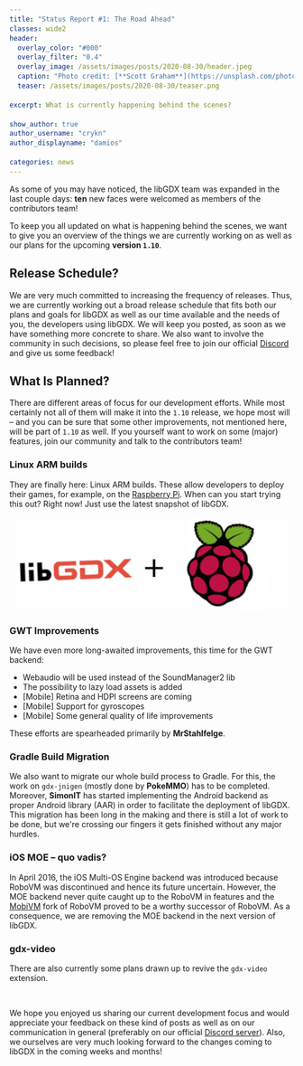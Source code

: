 ```yaml
---
title: "Status Report #1: The Road Ahead"
classes: wide2
header:
  overlay_color: "#000"
  overlay_filter: "0.4"
  overlay_image: /assets/images/posts/2020-08-30/header.jpeg
  caption: "Photo credit: [**Scott Graham**](https://unsplash.com/photos/5fNmWej4tAA)"
  teaser: /assets/images/posts/2020-08-30/teaser.png

excerpt: What is currently happening behind the scenes?

show_author: true
author_username: "crykn"
author_displayname: "damios"

categories: news
---
```


As some of you may have noticed, the libGDX team was expanded in the last couple days: **ten** new faces were welcomed as members of the contributors team!

To keep you all updated on what is happening behind the scenes, we want to give you an overview of the things we are currently working on as well as our plans for the upcoming **version `1.10`**.

## Release Schedule?
We are very much committed to increasing the frequency of releases. Thus, we are currently working out a broad release schedule that fits both our plans and goals for libGDX as well as our time available and the needs of you, the developers using libGDX. We will keep you posted, as soon as we have something more concrete to share. We also want to involve the community in such decisions, so please feel free to join our official [Discord](/community/) and give us some feedback!

## What Is Planned?
There are different areas of focus for our development efforts. While most certainly not all of them will make it into the `1.10` release, we hope most will – and you can be sure that some other improvements, not mentioned here, will be part of `1.10` as well. If you yourself want to work on some (major) features, join our community and talk to the contributors team!

### Linux ARM builds
They are finally here: Linux ARM builds. These allow developers to deploy their games, for example, on the [Raspberry Pi](https://www.raspberrypi.org). When can you start trying this out? Right now! Just use the latest snapshot of libGDX.

![](/assets/images/posts/2020-08-30/rpi.png)

### GWT Improvements
We have even more long-awaited improvements, this time for the GWT backend:
- Webaudio will be used instead of the SoundManager2 lib
- The possibility to lazy load assets is added
- [Mobile] Retina and HDPI screens are coming
- [Mobile] Support for gyroscopes
- [Mobile] Some general quality of life improvements

These efforts are spearheaded primarily by **MrStahlfelge**.

### Gradle Build Migration
We also want to migrate our whole build process to Gradle. For this, the work on `gdx-jnigen` (mostly done by **PokeMMO**) has to be completed. Moreover, **SimonIT** has started implementing the Android backend as proper Android library (AAR) in order to facilitate the deployment of libGDX. This migration has been long in the making and there is still a lot of work to be done, but we're crossing our fingers it gets finished without any major hurdles.

### iOS MOE – quo vadis?
In April 2016, the iOS Multi-OS Engine backend was introduced because RoboVM was discontinued and hence its future uncertain. However, the MOE backend never quite caught up to the RoboVM in features and the [MobiVM](http://robovm.mobidevelop.com) fork of RoboVM proved to be a worthy successor of RoboVM. As a consequence, we are removing the MOE backend in the next version of libGDX.

### gdx-video
There are also currently some plans drawn up to revive the `gdx-video` extension.

<br/>

We hope you enjoyed us sharing our current development focus and would appreciate your feedback on these kind of posts as well as on our communication in general (preferably on our official [Discord server](/community/)). Also, we ourselves are very much looking forward to the changes coming to libGDX in the coming weeks and months!

